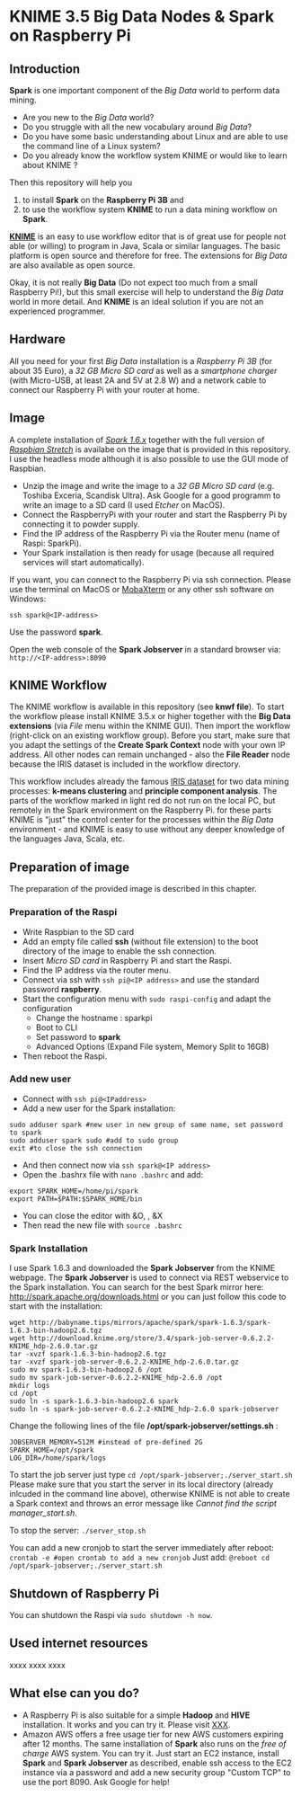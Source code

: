 # KNIME 3.5 Big Data Nodes & Spark on Raspberry Pi

## Introduction

**Spark** is one important component of the *Big Data* world to perform data mining.

* Are you new to the *Big Data* world?
* Do you struggle with all the new vocabulary around *Big Data*?
* Do you have some basic understanding about Linux and are able to use the command line of a Linux system?
* Do you already know the workflow system KNIME or would like to learn about KNIME ?

Then this repository will help you
1. to install **Spark** on the **Raspberry Pi 3B** and
2. to use the workflow system **KNIME** to run a data mining workflow on **Spark**.

[**KNIME**](https://www.knime.com) is an easy to use workflow editor that is of great use for people not able (or willing) to program in Java, Scala or similar languages. The basic platform is open source and therefore for free. The extensions for *Big Data* are also available as open source.

Okay, it is not really **Big Data** (Do not expect too much from a small Raspberry Pi!), but this small exercise will help to understand the *Big Data* world in more detail. And **KNIME** is an ideal solution if you are not an experienced programmer.

## Hardware

All you need for your first *Big Data* installation is a *Raspberry Pi 3B* (for about 35 Euro), a *32 GB Micro SD card* as well as a *smartphone charger* (with Micro-USB, at least 2A and 5V at 2.8 W) and a network cable to connect our Raspberry Pi with your router at home.

## Image

A complete installation of [*Spark 1.6.x*](https://spark.apache.org/) together with the full version of [*Raspbian Stretch*](https://www.raspberrypi.org/downloads/) is availabe on the image that is provided in this repository. I use the headless mode although it is also possible to use the GUI mode of Raspbian.

* Unzip the image and write the image to a *32 GB Micro SD card* (e.g. Toshiba Exceria, Scandisk Ultra). Ask Google for a good programm to write an image to a SD card (I used *Etcher* on MacOS). 
* Connect the RaspberryPi with your router and start the Raspberry Pi by connecting it to powder supply.
* Find the IP address of the Raspberry Pi via the Router menu (name of Raspi: SparkPi).
* Your Spark installation is then ready for usage (because all required services will start automatically).

If you want, you can connect to the Raspberry Pi via ssh connection. Please use the terminal on MacOS or [MobaXterm](https://mobaxterm.mobatek.net/) or any other ssh software on Windows:
```
ssh spark@<IP-address>
```
Use the password **spark**.

Open the web console of the **Spark Jobserver** in a standard browser via: `http://<IP-address>:8090`

## KNIME Workflow
The KNIME workflow is available in this repository (see **knwf file**). To start the workflow please install KNIME 3.5.x or higher together with the **Big Data extensions** (via *File* menu within the KNIME GUI). Then import the workflow (right-click on an existing workflow group). Before you start, make sure that you adapt the settings of the **Create Spark Context** node with your own IP address. All other nodes can remain unchanged - also the **File Reader** node because the IRIS dataset is included in the workflow directory.

This workflow includes already the famous [IRIS dataset](https://en.wikipedia.org/wiki/Iris_flower_data_set) for two data mining processes: **k-means clustering** and **principle component analysis**. The parts of the workflow marked in light red do not run on the local PC, but remotely in the Spark environment on the Raspberry Pi. for these parts KNIME is "just" the control center for the processes within the *Big Data* environment - and KNIME is easy to use without any deeper knowledge of the languages Java, Scala, etc.

## Preparation of image
The preparation of the provided image is described in this chapter.

### Preparation of the Raspi
* Write Raspbian to the SD card
* Add an empty file called **ssh** (without file extension) to the boot directory of the image to enable the ssh connection.
* Insert *Micro SD card* in Raspberry Pi and start the Raspi.
* Find the IP address via the router menu.
* Connect via ssh with `ssh pi@<IP address>` and use the standard password **raspberry**.
* Start the configuration menu with `sudo raspi-config` and adapt the configuration
   * Change the hostname : sparkpi
   * Boot to CLI
   * Set password to **spark**
   * Advanced Options (Expand File system, Memory Split to 16GB)
* Then reboot the Raspi.

### Add new user
* Connect with `ssh pi@<IPaddress>`
* Add a new user for the Spark installation:
```
sudo adduser spark #new user in new group of same name, set password to spark
sudo adduser spark sudo #add to sudo group
exit #to close the ssh connection
```
* And then connect now via `ssh spark@<IP address>`
* Open the .bashrx file with `nano .bashrc` and add:
```
export SPARK_HOME=/home/pi/spark
export PATH=$PATH:$SPARK_HOME/bin
```

* You can close the editor with <CTRL>&O, <ENTER>, <CTRL>&X
* Then read the new file with `source .bashrc`

### Spark Installation
I use Spark 1.6.3 and downloaded the **Spark Jobserver** from the KNIME webpage. The **Spark Jobserver** is used to connect via REST webservice to the Spark installation. You can search for the best Spark mirror here: http://spark.apache.org/downloads.html  or you can just follow this code to start with the installation:

```
wget http://babyname.tips/mirrors/apache/spark/spark-1.6.3/spark-1.6.3-bin-hadoop2.6.tgz
wget http://download.knime.org/store/3.4/spark-job-server-0.6.2.2-KNIME_hdp-2.6.0.tar.gz
tar -xvzf spark-1.6.3-bin-hadoop2.6.tgz
tar -xvzf spark-job-server-0.6.2.2-KNIME_hdp-2.6.0.tar.gz
sudo mv spark-1.6.3-bin-hadoop2.6 /opt
sudo mv spark-job-server-0.6.2.2-KNIME_hdp-2.6.0 /opt
mkdir logs
cd /opt
sudo ln -s spark-1.6.3-bin-hadoop2.6 spark
sudo ln -s spark-job-server-0.6.2.2-KNIME_hdp-2.6.0 spark-jobserver
```

Change the following lines of the file **/opt/spark-jobserver/settings.sh** :
```
JOBSERVER_MEMORY=512M #instead of pre-defined 2G
SPARK_HOME=/opt/spark
LOG_DIR=/home/spark/logs
```

To start the job server just type `cd /opt/spark-jobserver;./server_start.sh`
Please make sure that you start the server in its local directory (already inlcuded in the command line above), otherwise KNIME is not able to create a Spark context and throws an error message like *Cannot find the script manager_start.sh*.

To stop the server: `./server_stop.sh`

You can add a new cronjob to start the server immediately after reboot: `crontab -e #open crontab to add a new cronjob`
Just add: `@reboot cd /opt/spark-jobserver;./server_start.sh`

## Shutdown of Raspberry Pi
You can shutdown the Raspi via `sudo shutdown -h now`.

## Used internet resources
xxxx xxxx xxxx

## What else can you do?
* A Raspberry Pi is also suitable for a simple **Hadoop** and **HIVE** installation. It works and you can try it. Please visit [XXX](www.google.de).
* Amazon AWS offers a free usage tier for new AWS customers expiring after 12 months. The same installation of **Spark** also runs on the *free of charge* AWS system. You can try it. Just start an EC2 instance, install **Spark** and **Spark Jobserver** as described, enable ssh access to the EC2 instance via a password and add a new security group "Custom TCP" to use the port 8090. Ask Google for help!
